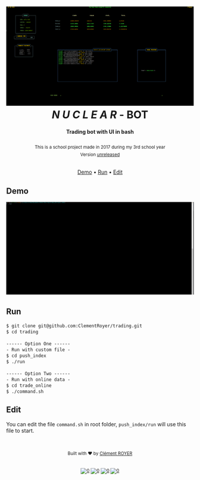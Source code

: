 <h1 align="center">

  <br>

  <img src="./Docs/demoBanner.png" alt="demo" width="">
  <br>
    <b><i>N U C L E A R</i></b> - BOT
  <br>
</h1>

<h4 align="center">Trading bot with UI in bash</h4>

<div align="center"><sub>This is a school project made in 2017 during my 3rd school year</sub></div>
<div align="center"><sub> Version <a href="#">unreleased</a></sub></div>

<br>

<div align="center">

<!-- TOC -->
<p align="center">
  <a href="#demo">Demo</a> •
  <a href="#run">Run</a> •
  <a href="#edit">Edit</a>
</p>

<!-- omit in toc -->
## 

</div>


## Demo

<img src="./Docs/demo.gif" alt="demo" width="">

## Run

```
$ git clone git@github.com:ClementRoyer/trading.git
$ cd trading

------ Option One ------
- Run with custom file -
$ cd push_index
$ ./run

------ Option Two ------
- Run with online data -
$ cd trade_online
$ ./command.sh

```

## Edit

You can edit the file `command.sh` in root folder, `push_index/run` will use this file to start.
<!-- footer -->

<!-- omit in toc -->
#

<div align="center"> 
  <sub>Built with ❤︎ by
  <a href="https://www.linkedin.com/in/cl%C3%A9ment-royer/">Clément ROYER</a>
<br><br>

[![0](https://img.shields.io/badge/Usage_Policy-black.svg?style=flat&logo=Markdown&logoColor=white&labelColor=black&color=black)][Policy]  [![0](https://img.shields.io/badge/ciemrnt-black.svg?style=flat&logo=Twitter&labelColor=black&color=black)][twitter] [![0](https://img.shields.io/badge/Clément_royer-black.svg?style=flat&logo=Linkedin&labelColor=black&color=black)][Linkedin] [![0](https://img.shields.io/badge/CV-black.svg?style=flat&logo=SingleStore&labelColor=black&color=black)][website] 
</div>

<!-- omit in toc -->
# 


<!-- links -->
[Main-Readme]: .
[Policy]: ./LICENSE
[Postman-Doc]: .
[ChangeLog]: ./changelog
[Twitter]: https://www.twitter.com/ciemrnt
[Linkedin]: https://www.linkedin.com/in/cl%C3%A9ment-royer/
[website]: http://clement.royer.gg/en/
